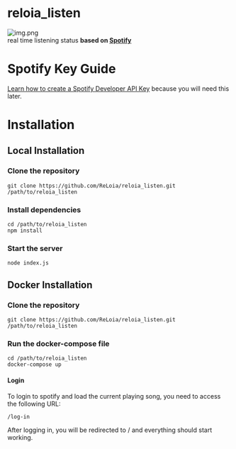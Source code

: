# reloia_listen

![img.png](https://cloud-lm3w4o0q0-hack-club-bot.vercel.app/0image.png)  
real time listening status **based on [Spotify](https://developer.spotify.com/)**

# Spotify Key Guide

[Learn how to create a Spotify Developer API Key](https://github.com/ReLoia/reloia_listen/wiki/Creating-a-Spotify-Developer-API-Key-Guide) because you will need this later.

# Installation

## Local Installation

### Clone the repository

    git clone https://github.com/ReLoia/reloia_listen.git /path/to/reloia_listen

### Install dependencies

    cd /path/to/reloia_listen
    npm install

### Start the server

    node index.js

## Docker Installation

### Clone the repository

    git clone https://github.com/ReLoia/reloia_listen.git /path/to/reloia_listen

### Run the docker-compose file

    cd /path/to/reloia_listen
    docker-compose up

#### Login

To login to spotify and load the current playing song, you need to access the following URL:

    /log-in

After logging in, you will be redirected to / and everything should start working.
